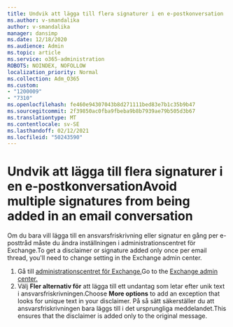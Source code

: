```yaml
---
title: Undvik att lägga till flera signaturer i en e-postkonversation
ms.author: v-smandalika
author: v-smandalika
manager: dansimp
ms.date: 12/18/2020
ms.audience: Admin
ms.topic: article
ms.service: o365-administration
ROBOTS: NOINDEX, NOFOLLOW
localization_priority: Normal
ms.collection: Adm_O365
ms.custom:
- "1200009"
- "7310"
ms.openlocfilehash: fe460e94307043b8d271111bed83e7b1c35b9b47
ms.sourcegitcommit: 2f39850ac0fba9fbeba9b8b7939ae79b505d3b67
ms.translationtype: MT
ms.contentlocale: sv-SE
ms.lasthandoff: 02/12/2021
ms.locfileid: "50243590"
---
```

# <a name="avoid-multiple-signatures-from-being-added-in-an-email-conversation"></a><span data-ttu-id="d9baf-102">Undvik att lägga till flera signaturer i en e-postkonversation</span><span class="sxs-lookup"><span data-stu-id="d9baf-102">Avoid multiple signatures from being added in an email conversation</span></span>

<span data-ttu-id="d9baf-103">Om du bara vill lägga till en ansvarsfriskrivning eller signatur en gång per e-posttråd måste du ändra inställningen i administrationscentret för Exchange.</span><span class="sxs-lookup"><span data-stu-id="d9baf-103">To get a disclaimer or signature added only once per email thread, you'll need to change setting in the Exchange admin center.</span></span>

1. <span data-ttu-id="d9baf-104">Gå till [administrationscentret för Exchange.](https://go.microsoft.com/fwlink/p/?linkid=2059104)</span><span class="sxs-lookup"><span data-stu-id="d9baf-104">Go to the [Exchange admin center.](https://go.microsoft.com/fwlink/p/?linkid=2059104)</span></span>
2. <span data-ttu-id="d9baf-105">Välj **Fler alternativ för** att lägga till ett undantag som letar efter unik text i ansvarsfriskrivningen.</span><span class="sxs-lookup"><span data-stu-id="d9baf-105">Choose **More options** to add an exception that looks for unique text in your disclaimer.</span></span> <span data-ttu-id="d9baf-106">På så sätt säkerställer du att ansvarsfriskrivningen bara läggs till i det ursprungliga meddelandet.</span><span class="sxs-lookup"><span data-stu-id="d9baf-106">This ensures that the disclaimer is added only to the original message.</span></span>

